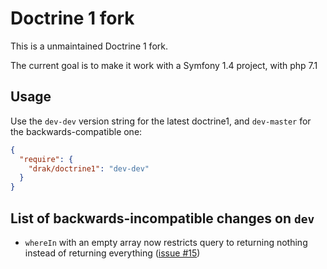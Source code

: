 # Doctrine 1 fork

This is a unmaintained Doctrine 1 fork.

The current goal is to make it work with a Symfony 1.4 project, with php 7.1


## Usage

Use the `dev-dev` version string for the latest doctrine1,
and `dev-master` for the backwards-compatible one:

```json
{
  "require": {
    "drak/doctrine1": "dev-dev"
  }
}
```

## List of backwards-incompatible changes on `dev`

* `whereIn` with an empty array now restricts query to returning nothing instead of returning
everything ([issue #15](https://github.com/drak/doctrine1/pull/15))
